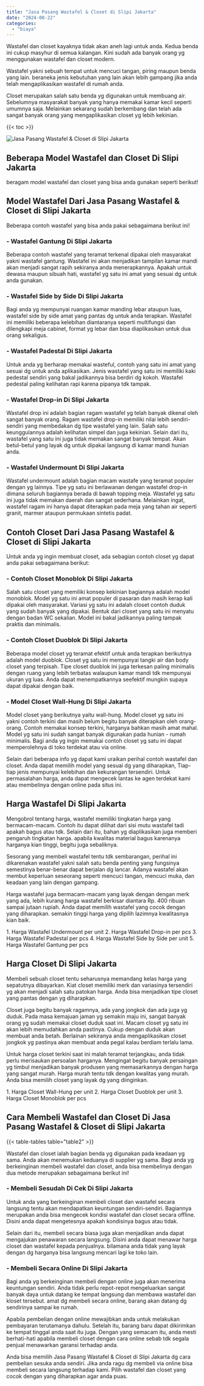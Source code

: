 ```yaml
---
title: "Jasa Pasang Wastafel & Closet di Slipi Jakarta"
date: "2024-08-22"
categories: 
  - "biaya"
---
```


Wastafel dan closet kayaknya tidak akan aneh lagi untuk anda. Kedua benda ini cukup masyhur di semua kalangan. Kini sudah ada banyak orang yg menggunakan wastafel dan closet modern.

Wastafel yakni sebuah tempat untuk mencuci tangan, piring maupun benda yang lain. beraneka jenis kebutuhan yang lain akan lebih gampang jika anda telah mengaplikasikan wastafel di rumah anda.

Closet merupakan salah satu benda yg digunakan untuk membuang air. Sebelumnya masyarakat banyak yang hanya memakai kamar kecil seperti umumnya saja. Melainkan sekarang sudah berkembang dan telah ada sangat banyak orang yang mengaplikasikan closet yg lebih kekinian.

{{< toc >}}

![Jasa Pasang Wastafel & Closet di Slipi Jakarta](/images/wastafel-closet-murah11.png)

## Beberapa Model Wastafel dan Closet Di Slipi Jakarta

beragam model wastafel dan closet yang bisa anda gunakan seperti berikut!

## Model Wastafel Dari Jasa Pasang Wastafel & Closet di Slipi Jakarta

Beberapa contoh wastafel yang bisa anda pakai sebagaimana berikut ini!

### \- Wastafel Gantung Di Slipi Jakarta

Beberapa contoh wastafel yang teramat terkenal dipakai oleh masyarakat yakni wastafel gantung. Wastafel ini akan menjadikan tampilan kamar mandi akan menjadi sangat rapih sekiranya anda menerapkannya. Apakah untuk dewasa maupun sibuah hati, wastafel yg satu ini amat yang sesuai dg untuk anda gunakan.

### \- Wastafel Side by Side Di Slipi Jakarta

Bagi anda yg mempunyai ruangan kamar manding lebar ataupun luas, wastafel side by side amat yang pantas dg untuk anda terapkan. Wastafel ini memiliki beberapa kelebihan diantaranya seperti multifungsi dan dilengkapi meja cabinet, format yg lebar dan bisa diaplikasikan untuk dua orang sekaligus.

### \- Wastafel Padestal Di Slipi Jakarta

Untuk anda yg berharap memakai wasteful, contoh yang satu ini amat yang sesuai dg untuk anda aplikasikan. Jenis wastafel yang satu ini memiliki kaki pedestal sendiri yang bakal jadikannya bisa berdiri dg kokoh. Wastafel pedestal paling kelihatan rapi karena pipanya tdk tampak.

### \- Wastafel Drop-in Di Slipi Jakarta

Wastafel drop ini adalah bagian ragam wastafel yg telah banyak dikenal oleh sangat banyak orang. Ragam wastafel drop-in memiliki nilai lebih sendiri-sendiri yang membedakan dg tipe wastafel yang lain. Salah satu keunggulannya adalah kelihatan simpel dan juga kekinian. Selain dari itu, wastafel yang satu ini juga tidak memakan sangat banyak tempat. Akan betul-betul yang layak dg untuk dipakai langsung di kamar mandi hunian anda.

### \- Wastafel Undermount Di Slipi Jakarta

Wastafel undermount adalah bagian macam wastafe yang teramat populer dengan yg lainnya. Tipe yg satu ini berlawanan dengan wastafel drop-in dimana seluruh bagiannya berada di bawah topping meja. Wastafel yg satu ini juga tidak memakan daerah dan sangat sederhana. Melainkan ingat, wastafel ragam ini hanya dapat diterapkan pada meja yang tahan air seperti granit, marmer ataupun permukaan sintetis padat.

## Contoh Closet Dari Jasa Pasang Wastafel & Closet di Slipi Jakarta

Untuk anda yg ingin membuat closet, ada sebagian contoh closet yg dapat anda pakai sebagaimana berikut:

### \- Contoh Closet Monoblok Di Slipi Jakarta

Salah satu closet yang memiliki konsep kekinian bagiannya adalah model monoblok. Model yg satu ini amat populer di pasaran dan masih kerap kali dipakai oleh masyarakat. Variasi yg satu ini adalah closet contoh duduk yang sudah banyak yang dipakai. Bentuk dari closet yang satu ini menyatu dengan badan WC sekalian. Model ini bakal jadikannya paling tampak praktis dan minimalis.

### \- Contoh Closet Duoblok Di Slipi Jakarta

Beberapa model closet yg teramat efektif untuk anda terapkan berikutnya adalah model duoblok. Closet yg satu ini mempunyai tangki air dan body closet yang terpisah. Tipe closet duoblok ini juga terkesan paling minimalis dengan ruang yang lebih terbatas walaupun kamar mandi tdk mempunyai ukuran yg luas. Anda dapat menempatkannya seefektif mungkin supaya dapat dipakai dengan baik.

### \- Model Closet Wall-Hung Di Slipi Jakarta

Model closet yang berikutnya yaitu wall-hung. Model closet yg satu ini yakni contoh terkini dan masih belum begitu banyak diterapkan oleh orang-orang. Contoh memakai konsep terkini, harganya bahkan masih amat mahal. Model yg satu ini sudah sangat banyak digunakan pada hunian - rumah minimalis. Bagi anda yg ingin memakai contoh closet yg satu ini dapat memperolehnya di toko terdekat atau via online.

Selain dari beberapa info yg dapat kami uraikan perihal contoh wastafel dan closet. Anda dapat memilih model yang sesuai dg yang diharapkan, Tiap-tiap jenis mempunyai kelebihan dan kekurangan tersendiri. Untuk permasalahan harga, anda dapat mengecek lantas ke agen terdekat kami atau membelinya dengan online pada situs ini.

## Harga Wastafel Di Slipi Jakarta

Mengobrol tentang harga, wastafel memiliki tingkatan harga yang bermacam-macam. Contoh itu dapat dilihat dari sisi mutu wastafel tadi apakah bagus atau tdk. Selain dari itu, bahan yg diaplikasikan juga memberi pengaruh tingkatan harga. apabila kwalitas material bagus karenanya harganya kian tinggi, begitu juga sebaliknya.

Sesorang yang membeli wastafel tentu tdk sembarangan, perihal ini dikarenakan wastafel yakni salah satu benda penting yang fungsinya semestinya benar-benar dapat berjalan dg lancar. Adanya wastafel akan membut keperluan seseorang seperti mencuci tangan, mencuci muka, dan keadaan yang lain dengan gampang.

Harga wastafel juga bermacam-macam yang layak dengan dengan merk yang ada, lebih kurang harga wastafel berkisar diantara Rp. 400 ribuan sampai jutaan rupiah. Anda dapat memilih wastafel yang cocok dengan yang diharapkan. semakin tinggi harga yang dipilih lazimnya kwalitasnya kian baik.

1\. Harga Wastafel Undermount per unit 2. Harga Wastafel Drop-in per pcs 3. Harga Wastafel Padestal per pcs 4. Harga Wastafel Side by Side per unit 5. Harga Wastafel Gantung per pcs

## Harga Closet Di Slipi Jakarta

Membeli sebuah closet tentu seharusnya memandang kelas harga yang sepatutnya dibayarkan. Kiat closet memiliki merk dan variasinya tersendiri yg akan menjadi salah satu patokan harga. Anda bisa menjadikan tipe closet yang pantas dengan yg diharapkan.

Closet juga begitu banyak ragamnya, ada yang jongkok dan ada juga yg duduk. Pada masa kemajuan jaman yg semakin maju ini, sangat banyak orang yg sudah memakai closet duduk saat ini. Macam closet yg satu ini akan lebih memudahkan anda pastinya. Cukup dengan duduk akan membuat anda betah. Berlainan sekiranya anda mengaplikasikan closet jongkok yg pastinya akan membuat anda pegal kalau berdiam terlalu lama.

Untuk harga closet terkini saat ini malah teramat terjangkau, anda tidak perlu merisaukan persoalan harganya. Mengingat begitu banyak persaingan yg timbul menjadikan banyak produsen yang memasarkannya dengan harga yang sangat murah. Harga murah tentu tdk dengan kwalitas yang murah. Anda bisa memilih closet yang layak dg yang diinginkan.

1\. Harga Closet Wall-Hung per unit 2. Harga Closet Duoblok per unit 3. Harga Closet Monoblok per pcs

## Cara Membeli Wastafel dan Closet Di Jasa Pasang Wastafel & Closet di Slipi Jakarta

{{< table-tables table="table2" >}}

Wastafel dan closet ialah bagian benda yg digunakan pada keadaan yg sama. Anda akan menemukan keduanya di supplier yg sama. Bagi anda yg berkeinginan membeli wastafel dan closet, anda bisa membelinya dengan dua metode merupakan sebagaimana berikut ini!

### \- Membeli Sesudah Di Cek Di Slipi Jakarta

Untuk anda yang berkeinginan membeli closet dan wastafel secara langsung tentu akan mendapatkan keuntungan sendiri-sendiri. Bagiannya merupakan anda bisa mengecek kondisi wastafel dan closet secara offline. Disini anda dapat mengetesnya apakah kondisinya bagus atau tidak.

Selain dari itu, membeli secara biasa juga akan menjadikan anda dapat mengajukan penawaran secara langsung. Disini anda dapat menawar harga closet dan wastafel kepada penjualnya. bilamana anda tidak yang layak dengan dg harganya bisa langsung mencari lagi ke toko lain.

### \- Membeli Secara Online Di Slipi Jakarta

Bagi anda yg berkeinginan membeli dengan online juga akan menerima keuntungan sendiri. Anda tidak perlu repot-repot mengeluarkan sangat banyak daya untuk datang ke tempat langsung dan membawa wastafel dan kloset tersebut. amat dg membeli secara online, barang akan datang dg sendirinya sampai ke rumah.

Apabila pembelian dengan online mewajibkan anda untuk melakukan pembayaran terutamanya dahulu. Setelah itu, barang baru dapat dikirimkan ke tempat tinggal anda saat itu juga. Dengan yang semacam itu, anda mesti berhati-hati apabila membeli closet dengan cara online sebab tdk segala penjual menawarkan garansi terhadap anda.

Anda bisa memilih Jasa Pasang Wastafel & Closet di Slipi Jakarta dg cara pembelian sesuka anda sendiri. Jika anda ragu dg membeli via online bisa membeli secara langsung terhadap kami. Pilih wastafel dan closet yang cocok dengan yang diharapkan agar anda puas.

